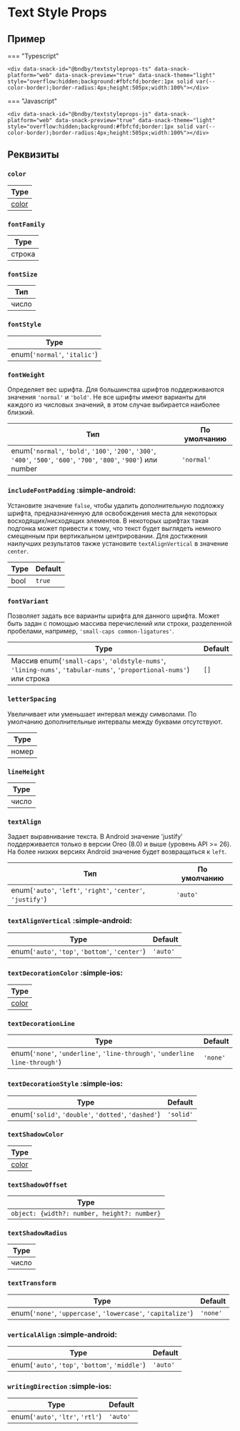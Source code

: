 # Text Style Props

## Пример

=== "Typescript"

    <div data-snack-id="@bndby/textstyleprops-ts" data-snack-platform="web" data-snack-preview="true" data-snack-theme="light" style="overflow:hidden;background:#fbfcfd;border:1px solid var(--color-border);border-radius:4px;height:505px;width:100%"></div>

=== "Javascript"

    <div data-snack-id="@bndby/textstyleprops-js" data-snack-platform="web" data-snack-preview="true" data-snack-theme="light" style="overflow:hidden;background:#fbfcfd;border:1px solid var(--color-border);border-radius:4px;height:505px;width:100%"></div>

## Реквизиты

### `color`

| Type                         |
| ---------------------------- |
| [color](../guides/colors.md) |

### `fontFamily`

| Type   |
| ------ |
| строка |

### `fontSize`

| Тип   |
| ----- |
| число |

### `fontStyle`

| Type                         |
| ---------------------------- |
| enum(`'normal'`, `'italic'`) |

### `fontWeight`

Определяет вес шрифта. Для большинства шрифтов поддерживаются значения `'normal'` и `'bold'`. Не все шрифты имеют варианты для каждого из числовых значений, в этом случае выбирается наиболее близкий.

| Тип                                                                                                                    | По умолчанию |
| ---------------------------------------------------------------------------------------------------------------------- | ------------ |
| enum(`'normal'`, `'bold'`, `'100'`, `'200'`, `'300'`, `'400'`, `'500'`, `'600'`, `'700'`, `'800'`, `'900'`) или number | `'normal'`   |

### `includeFontPadding` :simple-android:

Установите значение `false`, чтобы удалить дополнительную подложку шрифта, предназначенную для освобождения места для некоторых восходящих/нисходящих элементов. В некоторых шрифтах такая подгонка может привести к тому, что текст будет выглядеть немного смещенным при вертикальном центрировании. Для достижения наилучших результатов также установите `textAlignVertical` в значение `center`.

| Type | Default |
| ---- | ------- |
| bool | `true`  |

### `fontVariant`

Позволяет задать все варианты шрифта для данного шрифта. Может быть задан с помощью массива перечислений или строки, разделенной пробелами, например, `'small-caps common-ligatures'`.

| Type                                                                                                                | Default |
| ------------------------------------------------------------------------------------------------------------------- | ------- |
| Массив enum(`'small-caps'`, `'oldstyle-nums'`, `'lining-nums'`, `'tabular-nums'`, `'proportional-nums'`) или строка | `[]`    |

### `letterSpacing`

Увеличивает или уменьшает интервал между символами. По умолчанию дополнительные интервалы между буквами отсутствуют.

| Type  |
| ----- |
| номер |

### `lineHeight`

| Type  |
| ----- |
| число |

### `textAlign`

Задает выравнивание текста. В Android значение 'justify' поддерживается только в версии Oreo (8.0) и выше (уровень API >= 26). На более низких версиях Android значение будет возвращаться к `left`.

| Тип                                                          | По умолчанию |
| ------------------------------------------------------------ | ------------ |
| enum(`'auto'`, `'left'`, `'right'`, `'center'`, `'justify'`) | `'auto'`     |

### `textAlignVertical` :simple-android:

| Type                                            | Default  |
| ----------------------------------------------- | -------- |
| enum(`'auto'`, `'top'`, `'bottom'`, `'center'`) | `'auto'` |

### `textDecorationColor` :simple-ios:

| Type                         |
| ---------------------------- |
| [color](../guides/colors.md) |

### `textDecorationLine`

| Type                                                                        | Default  |
| --------------------------------------------------------------------------- | -------- |
| enum(`'none'`, `'underline'`, `'line-through'`, `'underline line-through'`) | `'none'` |

### `textDecorationStyle` :simple-ios:

| Type                                                | Default   |
| --------------------------------------------------- | --------- |
| enum(`'solid'`, `'double'`, `'dotted'`, `'dashed'`) | `'solid'` |

### `textShadowColor`

| Type                         |
| ---------------------------- |
| [color](../guides/colors.md) |

### `textShadowOffset`

| Type                                        |
| ------------------------------------------- |
| `object: {width?: number, height?: number}` |

### `textShadowRadius`

| Type  |
| ----- |
| число |

### `textTransform`

| Type                                                         | Default  |
| ------------------------------------------------------------ | -------- |
| enum(`'none'`, `'uppercase'`, `'lowercase'`, `'capitalize'`) | `'none'` |

### `verticalAlign` :simple-android:

| Type                                            | Default  |
| ----------------------------------------------- | -------- |
| enum(`'auto'`, `'top'`, `'bottom'`, `'middle'`) | `'auto'` |

### `writingDirection` :simple-ios:

| Type                             | Default  |
| -------------------------------- | -------- |
| enum(`'auto'`, `'ltr'`, `'rtl'`) | `'auto'` |
